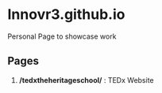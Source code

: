 # Innovr3.github.io
Personal Page to showcase work

## Pages
1. **/tedxtheheritageschool/** : TEDx Website
